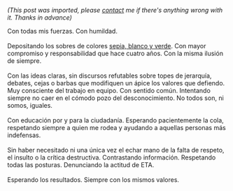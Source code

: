 *(This post was imported, please [contact](#/contact) me if there's anything wrong with it. Thanks in advance)*

Con todas mis fuerzas. Con humildad.<br /><br />Depositando los sobres de colores <a href="http://www.joseantoniocobena.com/?p=432">sepia, blanco y verde</a>. Con mayor compromiso y responsabilidad que hace cuatro años. Con la misma ilusión de siempre.<br /><br />Con las ideas claras, sin discursos refutables sobre topes de jerarquía, debates, cejas o barbas que modifiquen un ápice los valores que defiendo. Muy consciente del trabajo en equipo. Con sentido común. Intentando siempre no caer en el cómodo pozo del desconocimiento. No todos son, ni somos, iguales.<br /><br />Con educación por y para la ciudadanía. Esperando pacientemente la cola, respetando siempre a quien me rodea y ayudando a aquellas personas más indefensas.<br /><br />Sin haber necesitado ni una única vez el echar mano de la falta de respeto, el insulto o la crítica destructiva. Contrastando información. Respetando todas las posturas. Denunciando la actitud de ETA.<br /><br />Esperando los resultados. Siempre con los mismos valores.